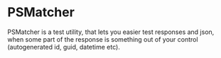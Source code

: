 # PSMatcher
PSMatcher is a test utility, that lets you easier test responses and json, when some part of the response is something out of your control (autogenerated id, guid, datetime etc).
